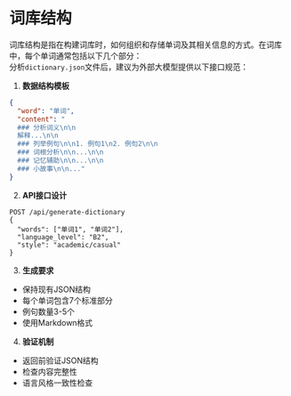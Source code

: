 # 词库结构

词库结构是指在构建词库时，如何组织和存储单词及其相关信息的方式。在词库中，每个单词通常包括以下几个部分：          
分析`dictionary.json`文件后，建议为外部大模型提供以下接口规范：

1. **数据结构模板**
```json
{
  "word": "单词",
  "content": "
  ### 分析词义\n\n
  解释...\n\n
  ### 列举例句\n\n1. 例句1\n2. 例句2\n\n
  ### 词根分析\n\n...\n\n
  ### 记忆辅助\n\n...\n\n
  ### 小故事\n\n..."
}
```

2. **API接口设计**
```
POST /api/generate-dictionary
{
  "words": ["单词1", "单词2"],
  "language_level": "B2",
  "style": "academic/casual"
}
```

3. **生成要求**
- 保持现有JSON结构
- 每个单词包含7个标准部分
- 例句数量3-5个
- 使用Markdown格式

4. **验证机制**
- 返回前验证JSON结构
- 检查内容完整性
- 语言风格一致性检查
        